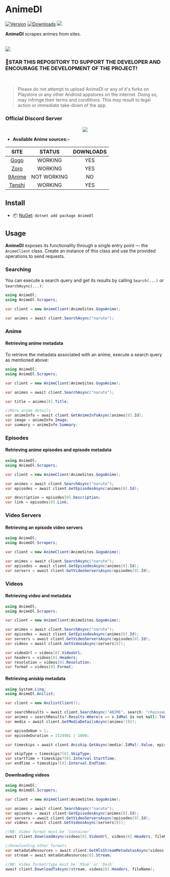 # AnimeDl

[![Version](https://img.shields.io/nuget/v/AnimeDl.svg?style=for-the-badge&logo=discord&logoColor=white)](https://nuget.org/packages/AnimeDl)
[![Downloads](https://img.shields.io/nuget/dt/AnimeDl.svg?style=for-the-badge&logo=discord&logoColor=white)](https://nuget.org/packages/AnimeDl)
<a href="https://discord.gg/mhxsSMy2Nf"><img src="https://img.shields.io/badge/Discord-7289DA?style=for-the-badge&logo=discord&logoColor=white"></a>

**AnimeDl** scrapes animes from sites.

<br>
<a href="https://www.buymeacoffee.com/jerry08"><img src="https://img.buymeacoffee.com/button-api/?text=Buy me a coffee&emoji=&slug=jerry08&button_colour=FFDD00&font_colour=000000&font_family=Poppins&outline_colour=000000&coffee_colour=ffffff" /></a>
<br>

### 🌟STAR THIS REPOSITORY TO SUPPORT THE DEVELOPER AND ENCOURAGE THE DEVELOPMENT OF THE PROJECT!

<br>

> Please do not attempt to upload AnimeDl or any of it's forks on Playstore or any other Android appstores on the internet. Doing so, may infringe their terms and conditions. This may result to legal action or immediate take-down of the app.

### Official Discord Server

<p align="center">
 <a href="https://discord.gg/mhxsSMy2Nf">
  <img src="https://invidget.switchblade.xyz/mhxsSMy2Nf">
 </a>
</p>

* **Available Anime sources:-**

| SITE                       | STATUS	| DOWNLOADS |
|:--------------------------:|:--------:|:---------:|
| [Gogo](https://gogoanime.dk/)			| WORKING | YES |
| [Zoro](https://zoro.to)				| WORKING | YES |
| [9Anime](https://9anime.id)			| NOT WORKING | NO |
| [Tenshi](https://tenshi.moe)			| WORKING | YES |


## Install

- 📦 [NuGet](https://nuget.org/packages/AnimeDl): `dotnet add package AnimeDl`


## Usage

**AnimeDl** exposes its functionality through a single entry point — the `AnimeClient` class.
Create an instance of this class and use the provided operations to send requests.

### Searching

You can execute a search query and get its results by calling `Search(...)` or `SearchAsync(...)`:

```csharp
using AnimeDl;
using AnimeDl.Scrapers;

var client = new AnimeClient(AnimeSites.GogoAnime);

var animes = await client.SearchAsync("naruto");
```

### Anime

#### Retrieving anime metadata

To retrieve the metadata associated with an anime, execute a search query as mentioned above:

```csharp
using AnimeDl;
using AnimeDl.Scrapers;

var client = new AnimeClient(AnimeSites.GogoAnime);

var animes = await client.SearchAsync("naruto");

var title = animes[0].Title;

//More anime details
var animeInfo = await client.GetAnimeInfoAsync(animes[0].Id);
var image = animeInfo.Image;
var summary = animeInfo.Summary;
```

### Episodes

#### Retrieving anime episodes and episode metadata

```csharp
using AnimeDl;
using AnimeDl.Scrapers;

var client = new AnimeClient(AnimeSites.GogoAnime);

var animes = await client.SearchAsync("naruto");
var episodes = await client.GetEpisodesAsync(animes[0].Id);

var description = episodes[0].Description;
var link = episodes[0].Link;
```

### Video Servers

#### Retrieving an episode video servers

```csharp
using AnimeDl;
using AnimeDl.Scrapers;

var client = new AnimeClient(AnimeSites.GogoAnime);

var animes = await client.SearchAsync("naruto");
var episodes = await client.GetEpisodesAsync(animes[0].Id);
var servers = await client.GetVideoServersAsync(episodes[0].Id);
```

### Videos

#### Retrieving video and metadata

```csharp
using AnimeDl;
using AnimeDl.Scrapers;

var client = new AnimeClient(AnimeSites.GogoAnime);

var animes = await client.SearchAsync("naruto");
var episodes = await client.GetEpisodesAsync(animes[0].Id);
var servers = await client.GetVideoServersAsync(episodes[0].Id);
var videos = await client.GetVideosAsync(servers[0]);

var videoUrl = videos[0].VideoUrl;
var headers = videos[0].Headers;
var resolution = videos[0].Resolution;
var format = videos[0].Format;
```

#### Retrieving aniskip metadata

```csharp
using System.Linq;
using AnimeDl.Anilist;

var client = new AnilistClient();

var searchResults = await client.SearchAsync("ANIME", search: "chainsaw man");
var animes = searchResults?.Results.Where(x => x.IdMal is not null).ToList();
var media = await client.GetMediaDetailsAsync(animes![0]);

var episodeNum = 1;
var episodeDuration = 1524981 / 1000;

var timeskips = await client.Aniskip.GetAsync(media!.IdMal!.Value, episodeNum, episodeDuration);

var skipType = timeskips?[0].SkipType;
var startTime = timeskips?[0].Interval.StartTime;
var endTime = timeskips?[0].Interval.EndTime;
```

#### Downloading videos

```csharp
using AnimeDl;
using AnimeDl.Scrapers;

var client = new AnimeClient(AnimeSites.GogoAnime);

var animes = await client.SearchAsync("naruto");
var episodes = await client.GetEpisodesAsync(animes[0].Id);
var servers = await client.GetVideoServersAsync(episodes[0].Id);
var videos = await client.GetVideosAsync(servers[0]);

//NB: Video format must be `Container`
await client.DownloadAsync(videos[0].VideoUrl, videos[0].Headers, fileName);

//Donwloading other formats
var metadataResources = await client.GetHlsStreamMetadatasAsync(videos[0].VideoUrl, videos[0].Headers);
var stream = await metadataResources[0].Stream;

//NB: Video format/type must be `M3u8` or `Dash`
await client.DownloadTsAsync(stream, videos[0].Headers, fileName);
```

